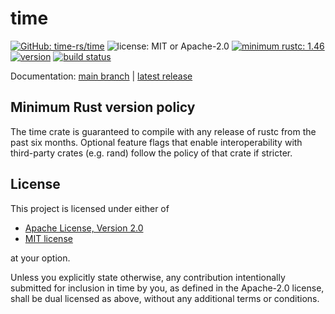 # time

[![GitHub: time-rs/time](https://img.shields.io/badge/GitHub-time--rs%2Ftime-lightgrey?logo=github&style=flat-square)](https://github.com/time-rs/time)
![license: MIT or Apache-2.0](https://img.shields.io/badge/license-MIT%20or%20Apache--2.0-red?style=flat-square)
[![minimum rustc: 1.46](https://img.shields.io/badge/minimum%20rustc-1.46-yellowgreen?logo=rust&style=flat-square)](https://www.whatrustisit.com/)
[![version](https://img.shields.io/crates/v/time?color=blue&logo=rust&style=flat-square)](https://crates.io/crates/time)
[![build status](https://img.shields.io/github/workflow/status/time-rs/time/Build/main?style=flat-square)](https://github.com/time-rs/time/actions)

Documentation: [main branch](https://time-rs.github.io/time/index.html) | [latest release](https://docs.rs/time)

## Minimum Rust version policy

The time crate is guaranteed to compile with any release of rustc from the past six months.
Optional feature flags that enable interoperability with third-party crates (e.g. rand)
follow the policy of that crate if stricter.

## License

This project is licensed under either of

- [Apache License, Version 2.0](https://github.com/time-rs/time/blob/main/LICENSE-Apache)
- [MIT license](https://github.com/time-rs/time/blob/main/LICENSE-MIT)

at your option.

Unless you explicitly state otherwise, any contribution intentionally submitted for inclusion in
time by you, as defined in the Apache-2.0 license, shall be dual licensed as above, without any
additional terms or conditions.
